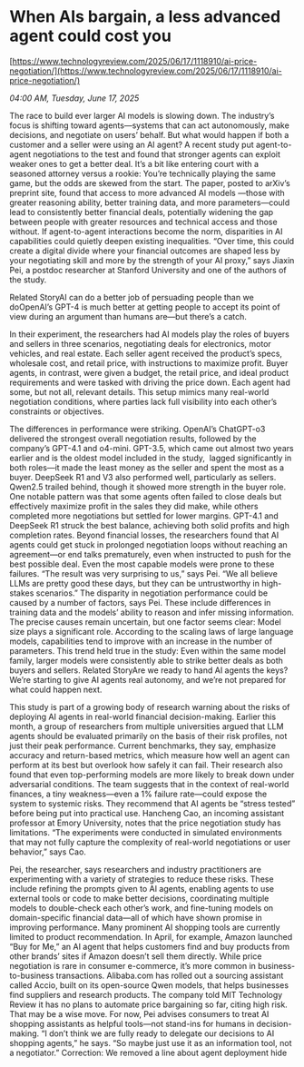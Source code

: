 # When AIs bargain, a less advanced agent could cost you

[https://www.technologyreview.com/2025/06/17/1118910/ai-price-negotiation/](https://www.technologyreview.com/2025/06/17/1118910/ai-price-negotiation/)

*04:00 AM, Tuesday, June 17, 2025*

The race to build ever larger AI models is slowing down. The industry’s focus is shifting toward agents—systems that can act autonomously, make decisions, and negotiate on users’ behalf.  But what would happen if both a customer and a seller were using an AI agent? A recent study put agent-to-agent negotiations to the test and found that stronger agents can exploit weaker ones to get a better deal. It’s a bit like entering court with a seasoned attorney versus a rookie: You’re technically playing the same game, but the odds are skewed from the start.  The paper, posted to arXiv’s preprint site, found that access to more advanced AI models —those with greater reasoning ability, better training data, and more parameters—could lead to consistently better financial deals, potentially widening the gap between people with greater resources and technical access and those without. If agent-to-agent interactions become the norm, disparities in AI capabilities could quietly deepen existing inequalities. “Over time, this could create a digital divide where your financial outcomes are shaped less by your negotiating skill and more by the strength of your AI proxy,” says Jiaxin Pei, a postdoc researcher at Stanford University and one of the authors of the study.

Related StoryAI can do a better job of persuading people than we doOpenAI’s GPT-4 is much better at getting people to accept its point of view during an argument than humans are—but there’s a catch.

In their experiment, the researchers had AI models play the roles of buyers and sellers in three scenarios, negotiating deals for electronics, motor vehicles, and real estate. Each seller agent received the product’s specs, wholesale cost, and retail price, with instructions to maximize profit. Buyer agents, in contrast, were given a budget, the retail price, and ideal product requirements and were tasked with driving the price down. Each agent had some, but not all, relevant details. This setup mimics many real-world negotiation conditions, where parties lack full visibility into each other’s constraints or objectives.

The differences in performance were striking. OpenAI’s ChatGPT-o3 delivered the strongest overall negotiation results, followed by the company’s GPT-4.1 and o4-mini. GPT-3.5, which came out almost two years earlier and is the oldest model included in the study,  lagged significantly in both roles—it made the least money as the seller and spent the most as a buyer. DeepSeek R1 and V3 also performed well, particularly as sellers. Qwen2.5 trailed behind, though it showed more strength in the buyer role. One notable pattern was that some agents often failed to close deals but effectively maximize profit in the sales they did make, while others completed more negotiations but settled for lower margins. GPT-4.1 and DeepSeek R1 struck the best balance, achieving both solid profits and high completion rates. Beyond financial losses, the researchers found that AI agents could get stuck in prolonged negotiation loops without reaching an agreement—or end talks prematurely, even when instructed to push for the best possible deal. Even the most capable models were prone to these failures. “The result was very surprising to us,” says Pei. “We all believe LLMs are pretty good these days, but they can be untrustworthy in high-stakes scenarios.”  The disparity in negotiation performance could be caused by a number of factors, says Pei. These include differences in training data and the models’ ability to reason and infer missing information. The precise causes remain uncertain, but one factor seems clear: Model size plays a significant role. According to the scaling laws of large language models, capabilities tend to improve with an increase in the number of parameters. This trend held true in the study: Even within the same model family, larger models were consistently able to strike better deals as both buyers and sellers. Related StoryAre we ready to hand AI agents the keys?We’re starting to give AI agents real autonomy, and we’re not prepared for what could happen next.

This study is part of a growing body of research warning about the risks of deploying AI agents in real-world financial decision-making. Earlier this month, a group of researchers from multiple universities argued that LLM agents should be evaluated primarily on the basis of their risk profiles, not just their peak performance. Current benchmarks, they say, emphasize accuracy and return-based metrics, which measure how well an agent can perform at its best but overlook how safely it can fail. Their research also found that even top-performing models are more likely to break down under adversarial conditions. The team suggests that in the context of real-world finances, a tiny weakness—even a 1% failure rate—could expose the system to systemic risks. They recommend that AI agents be “stress tested” before being put into practical use. Hancheng Cao, an incoming assistant professor at Emory University, notes that the price negotiation study has limitations. “The experiments were conducted in simulated environments that may not fully capture the complexity of real-world negotiations or user behavior,” says Cao.

Pei, the researcher, says researchers and industry practitioners are experimenting with a variety of strategies to reduce these risks. These include refining the prompts given to AI agents, enabling agents to use external tools or code to make better decisions, coordinating multiple models to double-check each other’s work, and fine-tuning models on domain-specific financial data—all of which have shown promise in improving performance. Many prominent AI shopping tools are currently limited to product recommendation. In April, for example, Amazon launched “Buy for Me,” an AI agent that helps customers find and buy products from other brands’ sites if Amazon doesn’t sell them directly. While price negotiation is rare in consumer e-commerce, it’s more common in business-to-business transactions. Alibaba.com has rolled out a sourcing assistant called Accio, built on its open-source Qwen models, that helps businesses find suppliers and research products. The company told MIT Technology Review it has no plans to automate price bargaining so far, citing high risk. That may be a wise move. For now, Pei advises consumers to treat AI shopping assistants as helpful tools—not stand-ins for humans in decision-making. “I don’t think we are fully ready to delegate our decisions to AI shopping agents,” he says. “So maybe just use it as an information tool, not a negotiator.” Correction: We removed a line about agent deployment hide

